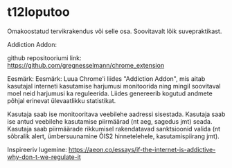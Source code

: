 # t12loputoo

Omakoostatud tervikrakendus või selle osa. Soovitavalt lõik suvepraktikast.

Addiction Addon:

github repositooriumi link:
https://github.com/gregnesselmann/chrome_extension

Eesmärk:
Eesmärk: Luua Chrome'i liides "Addiction Addon", mis aitab kasutajal interneti kasutamise harjumusi monitoorida ning mingil soovitaval moel neid harjumusi ka reguleerida. Liides genereerib kogutud andmete põhjal erinevat ülevaatlikku statistikat.

Kasutaja saab ise monitooritava veebilehe aadressi sisestada. Kasutaja saab ise antud veebilehe kasutamise piirmäärad (nt aeg, sagedus jmt) seada. Kasutaja saab piirmäärade rikkumisel rakendatavad sanktsioonid valida (nt sõbralik alert, ümbersuunamine ÕIS2 hinnetelehele, kasutamispiirang jmt).

Inspireeriv lugemine: https://aeon.co/essays/if-the-internet-is-addictive-why-don-t-we-regulate-it

